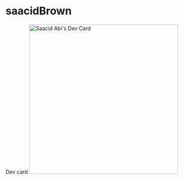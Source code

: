 # saacidBrown
Dev card
<a href="https://app.daily.dev/saidbrown7"><img src="https://api.daily.dev/devcards/f3fa2f98043f4af284b9a8d8c61504a2.png?r=qqz" width="400" alt="Saacid Abi's Dev Card"/></a>

